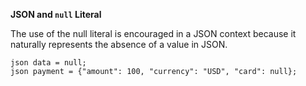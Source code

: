 **JSON and `null` Literal**

The use of the null literal is encouraged in a JSON context because it naturally represents the absence of a value in JSON.

```ballerina
json data = null;
json payment = {"amount": 100, "currency": "USD", "card": null};
```
